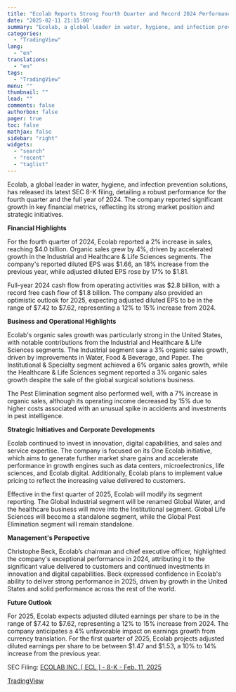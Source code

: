 ```yaml
---
title: "Ecolab Reports Strong Fourth Quarter and Record 2024 Performance"
date: "2025-02-11 21:15:00"
summary: "Ecolab, a global leader in water, hygiene, and infection prevention solutions, has released its latest SEC 8-K filing, detailing a robust performance for the fourth quarter and the full year of 2024. The company reported significant growth in key financial metrics, reflecting its strong market position and strategic initiatives. Financial..."
categories:
  - "TradingView"
lang:
  - "en"
translations:
  - "en"
tags:
  - "TradingView"
menu: ""
thumbnail: ""
lead: ""
comments: false
authorbox: false
pager: true
toc: false
mathjax: false
sidebar: "right"
widgets:
  - "search"
  - "recent"
  - "taglist"
---
```


Ecolab, a global leader in water, hygiene, and infection prevention solutions, has released its latest SEC 8-K filing, detailing a robust performance for the fourth quarter and the full year of 2024. The company reported significant growth in key financial metrics, reflecting its strong market position and strategic initiatives.

**Financial Highlights**

For the fourth quarter of 2024, Ecolab reported a 2% increase in sales, reaching $4.0 billion. Organic sales grew by 4%, driven by accelerated growth in the Industrial and Healthcare & Life Sciences segments. The company's reported diluted EPS was $1.66, an 18% increase from the previous year, while adjusted diluted EPS rose by 17% to $1.81.

Full-year 2024 cash flow from operating activities was $2.8 billion, with a record free cash flow of $1.8 billion. The company also provided an optimistic outlook for 2025, expecting adjusted diluted EPS to be in the range of $7.42 to $7.62, representing a 12% to 15% increase from 2024.

**Business and Operational Highlights**

Ecolab's organic sales growth was particularly strong in the United States, with notable contributions from the Industrial and Healthcare & Life Sciences segments. The Industrial segment saw a 3% organic sales growth, driven by improvements in Water, Food & Beverage, and Paper. The Institutional & Specialty segment achieved a 6% organic sales growth, while the Healthcare & Life Sciences segment reported a 3% organic sales growth despite the sale of the global surgical solutions business.

The Pest Elimination segment also performed well, with a 7% increase in organic sales, although its operating income decreased by 15% due to higher costs associated with an unusual spike in accidents and investments in pest intelligence.

**Strategic Initiatives and Corporate Developments**

Ecolab continued to invest in innovation, digital capabilities, and sales and service expertise. The company is focused on its One Ecolab initiative, which aims to generate further market share gains and accelerate performance in growth engines such as data centers, microelectronics, life sciences, and Ecolab digital. Additionally, Ecolab plans to implement value pricing to reflect the increasing value delivered to customers.

Effective in the first quarter of 2025, Ecolab will modify its segment reporting. The Global Industrial segment will be renamed Global Water, and the healthcare business will move into the Institutional segment. Global Life Sciences will become a standalone segment, while the Global Pest Elimination segment will remain standalone.

**Management's Perspective**

Christophe Beck, Ecolab’s chairman and chief executive officer, highlighted the company's exceptional performance in 2024, attributing it to the significant value delivered to customers and continued investments in innovation and digital capabilities. Beck expressed confidence in Ecolab's ability to deliver strong performance in 2025, driven by growth in the United States and solid performance across the rest of the world.

**Future Outlook**

For 2025, Ecolab expects adjusted diluted earnings per share to be in the range of $7.42 to $7.62, representing a 12% to 15% increase from 2024. The company anticipates a 4% unfavorable impact on earnings growth from currency translation. For the first quarter of 2025, Ecolab projects adjusted diluted earnings per share to be between $1.47 and $1.53, a 10% to 14% increase from the previous year.

SEC Filing: [ECOLAB INC. [ ECL ] - 8-K - Feb. 11, 2025](https://www.sec.gov/Archives/edgar/data/31462/000155837025000782/ecl-20250211x8k.htm)

[TradingView](https://www.tradingview.com/news/tradingview:1ecbb58311a50:0-ecolab-reports-strong-fourth-quarter-and-record-2024-performance/)

